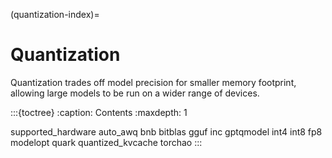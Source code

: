 (quantization-index)=

# Quantization

Quantization trades off model precision for smaller memory footprint, allowing large models to be run on a wider range of devices.

:::{toctree}
:caption: Contents
:maxdepth: 1

supported_hardware
auto_awq
bnb
bitblas
gguf
inc
gptqmodel
int4
int8
fp8
modelopt
quark
quantized_kvcache
torchao
:::
